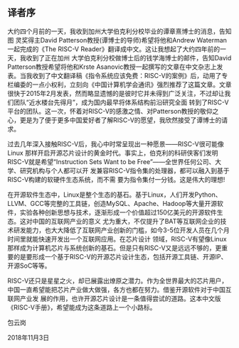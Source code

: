 ## 译者序

大约四个月前的一天，我收到加州大学伯克利分校毕业的谭章熹博士的消息，告知图 灵奖得主David Patterson教授(谭博士的导师)希望将他和Andrew Waterman一起完成的《The RISC-V Reader》翻译成中文。这让我想起了大约四年前的一天，我收到了正在加州 大学伯克利分校做博士后的钱学海博士的邮件，告知David Patterson教授希望将他和Krste Asanovic教授一起撰写的文章在中文杂志上发表。当我收到了中文翻译稿《指令系统应该免费：RISC-V的案例》后，动用了专栏编委的一点小权利，立刻向《中国计算机学会通讯》强烈推荐了这篇文章。文章很快于2015年2月发表，然而略显遗憾的是彼时它并未得到广泛关注，不过却让我们团队“近水楼台先得月”，成为国内最早将体系结构前沿研究全面 转到了RISC-V平台的团队。这一次，怀着对RISC-V的感激之情、对Patterson教授的敬仰之 心，更是为了便于更多中国爱好者了解RISC-V的愿望，我欣然接受了谭博士的请求。

过去几年深入接触RISC-V后，我心中时常呈现出一种愿景——RISC-V很可能像Linux 那样开启开源芯片设计的黄金时代。事实上，伯克利的科研侠客们发明RISC-V就是希望“Instruction Sets Want to be Free”——全世界任何公司、大学、研究机构与个人都可以开 发兼容RISC-V指令集的处理器，都可以融入到基于RISC-V构建的软硬件生态系统，而不需 要为指令集付一分钱。这是伟大的理想!

在开源软件生态中，Linux是整个生态的基石。基于Linux，人们开发Python、LLVM、GCC等完整的工具链，创造MySQL、Apache、Hadoop等大量开源软件，实验各种创新思想与技术，逐渐形成一个价值超过150亿美元的开源软件生态。这对中国的互联网产业的意义 尤为重大，不仅提升了BAT等互联网企业的技术研发能力，也大大降低了互联网产业创新的门槛，如今3-5位开发人员在几个月时间里就能快速开发出一个互联网应用。在芯片设计 领域，RISC-V有望像Linux那样成为计算机芯片与系统创新的基石。但是只有RISC-V又是远远不够的，更重要的是要形成一个基于RISC-V的开源芯片设计生态，包括开源工具链、开源IP、开源SoC等等。

RISC-V还只是星星之火，却已展露出燎原之潜力。作为全世界最大的芯片用户，中国一直希望能把芯片产业做大做强，各方也都在努力。借鉴开源软件对于中国互联网产业发 展的作用，也许开源芯片设计是一条值得尝试的道路。这本中文版《RISC-V手册》，希望能成为这条道路上一个小路标。

包云岗 

2018年11月3日
